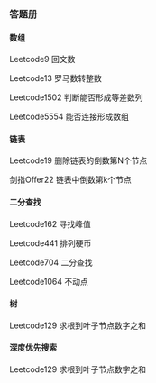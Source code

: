 ### 答题册

#### 数组

Leetcode9 回文数

Leetcode13 罗马数转整数

Leetcode1502 判断能否形成等差数列

Leetcode5554 能否连接形成数组



#### 链表

Leetcode19 删除链表的倒数第N个节点

剑指Offer22 链表中倒数第k个节点

#### 二分查找

Leetcode162 寻找峰值

Leetcode441 排列硬币

Leetcode704 二分查找

Leetcode1064 不动点



#### 树

Leetcode129 求根到叶子节点数字之和

#### 深度优先搜索

Leetcode129 求根到叶子节点数字之和







